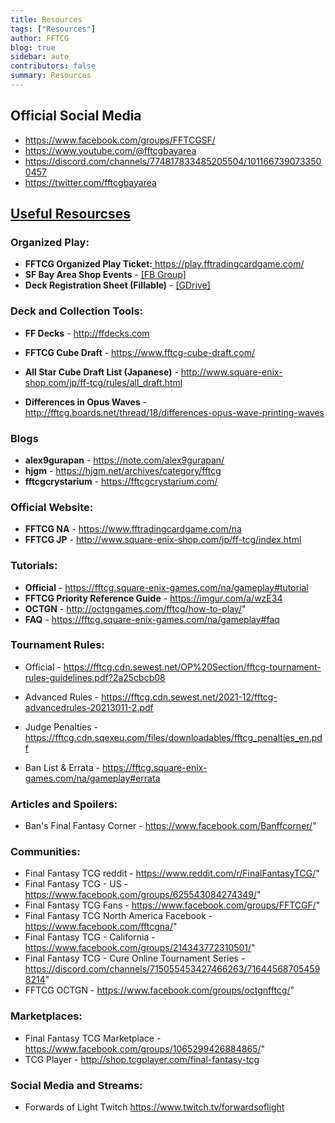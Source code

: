 ```yaml
---
title: Resources
tags: ["Resources"]
author: FFTCG
blog: true
sidebar: auto
contributors: false
summary: Resources
---
```


## Official Social Media
* <a href="https://www.facebook.com/groups/FFTCGSF/" > https://www.facebook.com/groups/FFTCGSF/</a>
* <a href="https://www.youtube.com/channel/@fftcgbayarea" > https://www.youtube.com/@fftcgbayarea</a>
* <a href="https://discord.com/channels/774817833485205504/1011667390733500457" > https://discord.com/channels/774817833485205504/1011667390733500457</a>
* <a href="https://twitter.com/fftcgbayarea" > https://twitter.com/fftcgbayarea</a>

##  <a href="https://www.facebook.com/legacy/notes/641632642707443/" >Useful Resourcses</a>
### Organized Play:
* **FFTCG Organized Play Ticket:**<a href="https://play.fftradingcardgame.com/"> https://play.fftradingcardgame.com/</a> 
* **SF Bay Area Shop Events** - <a href="https://www.facebook.com/notes/final-fantasy-tcg-sf-bay-area/sf-bay-area-fftcg-shop-events/655206984683342/">[FB Group]</a>
* **Deck Registration Sheet (Fillable)** - <a href="https://drive.google.com/file/d/173nMuJ5lLxTsRViw2fqfUQRr6XPOTXtr/view?usp=drive_link">[GDrive]</a>
  
### **Deck and Collection Tools:**
* **FF Decks** - <a href="http://ffdecks.com"> http://ffdecks.com</a>
* **FFTCG Cube Draft** - <a href="https://www.fftcg-cube-draft.com/"> https://www.fftcg-cube-draft.com/</a>
* **All Star Cube Draft List (Japanese)** - <a href="http://www.square-enix-shop.com/jp/ff-tcg/rules/all_draft.html"> http://www.square-enix-shop.com/jp/ff-tcg/rules/all_draft.html</a>
  
* **Differences in Opus Waves** - <a href="http://fftcg.boards.net/thread/18/differences-opus-wave-printing-waves"> http://fftcg.boards.net/thread/18/differences-opus-wave-printing-waves</a>

### **Blogs**
* **alex9gurapan** - <a href="https://note.com/alex9gurapan/"> https://note.com/alex9gurapan/</a>
* **hjgm** - <a href="https://hjgm.net/archives/category/fftcg"> https://hjgm.net/archives/category/fftcg</a>
* **fftcgcrystarium** - <a href="https://fftcgcrystarium.com/"> https://fftcgcrystarium.com/</a>

### **Official Website:**
* **FFTCG NA** - <a href="https://www.fftradingcardgame.com/na"> https://www.fftradingcardgame.com/na</a>
* **FFTCG JP** - <a href="http://www.square-enix-shop.com/jp/ff-tcg/index.html"> http://www.square-enix-shop.com/jp/ff-tcg/index.html</a>
### **Tutorials:**
* **Official** - <a href="https://fftcg.square-enix-games.com/na/gameplay#tutorial"> https://fftcg.square-enix-games.com/na/gameplay#tutorial</a>
* **FFTCG Priority Reference Guide** - <a href="https://imgur.com/a/wzE34"> https://imgur.com/a/wzE34</a>
* **OCTGN** - <a href="http://octgngames.com/fftcg/how-to-play/"> http://octgngames.com/fftcg/how-to-play/</a>"
* **FAQ** - <a href="https://fftcg.square-enix-games.com/na/gameplay#faq"> https://fftcg.square-enix-games.com/na/gameplay#faq</a>

### Tournament Rules:
* Official - <a href="https://fftcg.cdn.sewest.net/OP%20Section/fftcg-tournament-rules-guidelines.pdf?2a25cbcb08"> https://fftcg.cdn.sewest.net/OP%20Section/fftcg-tournament-rules-guidelines.pdf?2a25cbcb08</a>
  
* Advanced Rules - <a href="https://fftcg.cdn.sewest.net/2021-12/fftcg-advancedrules-20213011-2.pdf"> https://fftcg.cdn.sewest.net/2021-12/fftcg-advancedrules-20213011-2.pdf</a>
* Judge Penalties - <a href="https://fftcg.cdn.sqexeu.com/files/downloadables/fftcg_penalties_en.pdf"> https://fftcg.cdn.sqexeu.com/files/downloadables/fftcg_penalties_en.pdf</a>
* Ban List & Errata - <a href="https://fftcg.square-enix-games.com/na/gameplay#errata"> https://fftcg.square-enix-games.com/na/gameplay#errata</a>
  
### Articles and Spoilers:
* Ban's Final Fantasy Corner - <a href="https://www.facebook.com/Banffcorner/"> https://www.facebook.com/Banffcorner/</a>"
### Communities:
* Final Fantasy TCG reddit - <a href="https://www.reddit.com/r/FinalFantasyTCG/"> https://www.reddit.com/r/FinalFantasyTCG/</a>"
* Final Fantasy TCG - US - <a href="https://www.facebook.com/groups/625543084274349/"> https://www.facebook.com/groups/625543084274349/</a>"
* Final Fantasy TCG Fans - <a href="https://www.facebook.com/groups/FFTCGF/"> https://www.facebook.com/groups/FFTCGF/</a>"
* Final Fantasy TCG North America Facebook - <a href="https://www.facebook.com/fftcgna/"> https://www.facebook.com/fftcgna/</a>"
* Final Fantasy TCG - California - <a href="https://www.facebook.com/groups/214343772310501/"> https://www.facebook.com/groups/214343772310501/</a>"
* Final Fantasy TCG - Cure Online Tournament Series - <a href="https://discord.com/channels/715055453427466263/716445687054598214"> https://discord.com/channels/715055453427466263/716445687054598214</a>"
* FFTCG OCTGN - <a href="https://www.facebook.com/groups/octgnfftcg/"> https://www.facebook.com/groups/octgnfftcg/</a>"
  
### Marketplaces:
* Final Fantasy TCG Marketplace - <a href="https://www.facebook.com/groups/1065299426884865/"> https://www.facebook.com/groups/1065299426884865/</a>"
* TCG Player - <a href="http://shop.tcgplayer.com/final-fantasy-tcg"> http://shop.tcgplayer.com/final-fantasy-tcg</a>

### Social Media and Streams:
* Forwards of Light Twitch <a href="https://www.twitch.tv/forwardsoflight" > https://www.twitch.tv/forwardsoflight</a>

